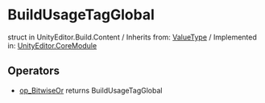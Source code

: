 # BuildUsageTagGlobal
struct in UnityEditor.Build.Content
 / Inherits from: <a href="https://docs.unity3d.com/6000.2/Documentation/ScriptReference/ValueType.html">ValueType</a> / Implemented in: <a href="https://docs.unity3d.com/6000.2/Documentation/ScriptReference/UnityEditor.CoreModule.html">UnityEditor.CoreModule</a>

## Operators
- <a href="https://docs.unity3d.com/6000.2/Documentation/ScriptReference/BuildUsageTagGlobal.op_BitwiseOr.html">op_BitwiseOr</a> returns BuildUsageTagGlobal
